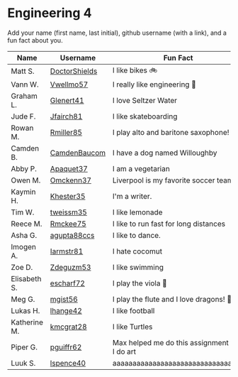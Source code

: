 # Engineering 4

Add your name (first name, last initial), github username (with a link), and a fun fact about you.

Name | Username | Fun Fact
--- | --- | ---
Matt S. | [DoctorShields](https://github.com/DoctorShields) | I like bikes :bike:
Vann W. | [Vwellmo57](https://github.com/vwellmo57) | I really like engineering :nut_and_bolt:
Graham L. | [Glenert41](https://github.com/glenert41) | I love Seltzer Water
Jude F. | [Jfairch81](https://github.com/jfairch81) | I like skateboarding
Rowan M. | [Rmiller85](https://github.com/rmiller85) | I play alto and baritone saxophone!
Camden B. | [CamdenBaucom](https://github.com/CamdenBaucom) | I have a dog named Willoughby
Abby P. | [Apaquet37](https://github.com/Apaquet37) | I am a vegetarian
Owen M. | [Omckenn37](https://github.com/omckenn37) | Liverpool is my favorite soccer team
Kaymin H. | [Khester35](https://github.com/khester35) | I'm a writer.
Tim W. |[tweissm35](https://github.com/tweissm35)| I like lemonade
Reece M. | [Rmckee75](https://github.com/rmckee75) |I like to run fast for long distances
Asha G. | [agupta88ccs](https://github.com/agupta88) | I like to dance. 
Imogen A. | [Iarmstr81](https://github.com/iarmstr81) | I hate cocomut
Zoe D. | [Zdeguzm53](https://github.com/zdeguzm53) | I like swimming
Elisabeth S. |[escharf72](https://github.com/escharf72) | I play the viola :violin: 
Meg G. |[mgist56](https://github.com/mgist56) | I play the flute and I love dragons! :dragon_face:
Lukas H. |[lhange42](https://github.com/lhange42) | I like football
Katherine M.  |[kmcgrat28](https://github.com/kmcgrat28) | I like Turtles
Piper G. |[pguiffr62](https://github.com/pguiffr62) | Max helped me do this assignment and I do art
Luuk S. | [lspence40](https://github.com/lspence40) | aaaaaaaaaaaaaaaaaaaaaaaaaaaaaaaaa
